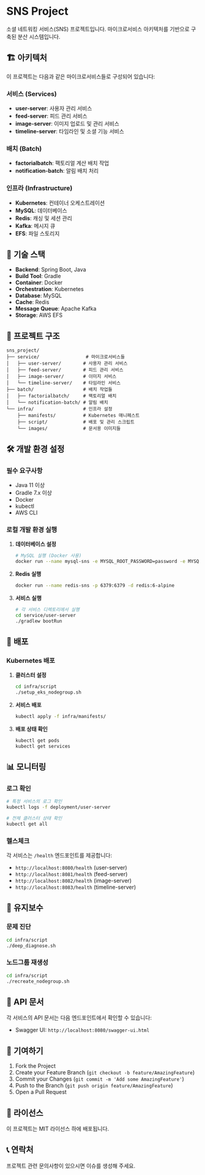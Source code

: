 # SNS Project

소셜 네트워킹 서비스(SNS) 프로젝트입니다. 마이크로서비스 아키텍처를 기반으로 구축된 분산 시스템입니다.

## 🏗️ 아키텍처

이 프로젝트는 다음과 같은 마이크로서비스들로 구성되어 있습니다:

### 서비스 (Services)
- **user-server**: 사용자 관리 서비스
- **feed-server**: 피드 관리 서비스  
- **image-server**: 이미지 업로드 및 관리 서비스
- **timeline-server**: 타임라인 및 소셜 기능 서비스

### 배치 (Batch)
- **factorialbatch**: 팩토리얼 계산 배치 작업
- **notification-batch**: 알림 배치 처리

### 인프라 (Infrastructure)
- **Kubernetes**: 컨테이너 오케스트레이션
- **MySQL**: 데이터베이스
- **Redis**: 캐싱 및 세션 관리
- **Kafka**: 메시지 큐
- **EFS**: 파일 스토리지

## 🚀 기술 스택

- **Backend**: Spring Boot, Java
- **Build Tool**: Gradle
- **Container**: Docker
- **Orchestration**: Kubernetes
- **Database**: MySQL
- **Cache**: Redis
- **Message Queue**: Apache Kafka
- **Storage**: AWS EFS

## 📁 프로젝트 구조

```
sns_project/
├── service/                 # 마이크로서비스들
│   ├── user-server/        # 사용자 관리 서비스
│   ├── feed-server/        # 피드 관리 서비스
│   ├── image-server/       # 이미지 서비스
│   └── timeline-server/    # 타임라인 서비스
├── batch/                  # 배치 작업들
│   ├── factorialbatch/     # 팩토리얼 배치
│   └── notification-batch/ # 알림 배치
└── infra/                  # 인프라 설정
    ├── manifests/          # Kubernetes 매니페스트
    ├── script/             # 배포 및 관리 스크립트
    └── images/             # 문서용 이미지들
```

## 🛠️ 개발 환경 설정

### 필수 요구사항
- Java 11 이상
- Gradle 7.x 이상
- Docker
- kubectl
- AWS CLI

### 로컬 개발 환경 실행

1. **데이터베이스 설정**
   ```bash
   # MySQL 실행 (Docker 사용)
   docker run --name mysql-sns -e MYSQL_ROOT_PASSWORD=password -e MYSQL_DATABASE=sns_db -p 3306:3306 -d mysql:8.0
   ```

2. **Redis 실행**
   ```bash
   docker run --name redis-sns -p 6379:6379 -d redis:6-alpine
   ```

3. **서비스 실행**
   ```bash
   # 각 서비스 디렉토리에서 실행
   cd service/user-server
   ./gradlew bootRun
   ```

## 🚀 배포

### Kubernetes 배포

1. **클러스터 설정**
   ```bash
   cd infra/script
   ./setup_eks_nodegroup.sh
   ```

2. **서비스 배포**
   ```bash
   kubectl apply -f infra/manifests/
   ```

3. **배포 상태 확인**
   ```bash
   kubectl get pods
   kubectl get services
   ```

## 📊 모니터링

### 로그 확인
```bash
# 특정 서비스의 로그 확인
kubectl logs -f deployment/user-server

# 전체 클러스터 상태 확인
kubectl get all
```

### 헬스체크
각 서비스는 `/health` 엔드포인트를 제공합니다:
- `http://localhost:8080/health` (user-server)
- `http://localhost:8081/health` (feed-server)
- `http://localhost:8082/health` (image-server)
- `http://localhost:8083/health` (timeline-server)

## 🔧 유지보수

### 문제 진단
```bash
cd infra/script
./deep_diagnose.sh
```

### 노드그룹 재생성
```bash
cd infra/script
./recreate_nodegroup.sh
```

## 📝 API 문서

각 서비스의 API 문서는 다음 엔드포인트에서 확인할 수 있습니다:
- Swagger UI: `http://localhost:8080/swagger-ui.html`

## 🤝 기여하기

1. Fork the Project
2. Create your Feature Branch (`git checkout -b feature/AmazingFeature`)
3. Commit your Changes (`git commit -m 'Add some AmazingFeature'`)
4. Push to the Branch (`git push origin feature/AmazingFeature`)
5. Open a Pull Request

## 📄 라이선스

이 프로젝트는 MIT 라이선스 하에 배포됩니다.

## 📞 연락처

프로젝트 관련 문의사항이 있으시면 이슈를 생성해 주세요. 